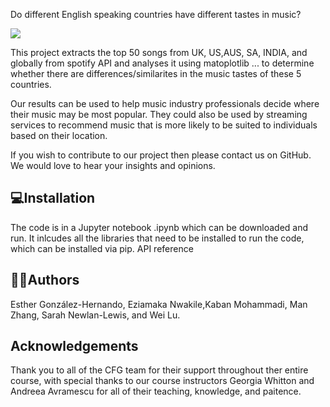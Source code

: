
Do different English speaking countries have different tastes in music? 

<img src = 'https://www.freepnglogos.com/uploads/spotify-logo-png/spotify-icon-marilyn-scott-0.png'>

This project extracts the top 50 songs from UK, US,AUS, SA, INDIA, and globally from spotify API and analyses it using matoplotlib ...  to determine whether there are differences/similarites in the music tastes of these 5 countries. 

Our results can be used to help music industry professionals decide where their music may be most popular. They could also be used by streaming services to recommend music that is more likely to be suited to individuals based on their location. 

If you wish to contribute to our project then please contact us on GitHub. We would love to hear your insights and opinions. 

## 💻Installation

The code is in a Jupyter notebook .ipynb which can be downloaded and run. It inlcudes all the libraries that need to be installed to run the code, which can be installed via pip. API reference


## 👩‍💻Authors

Esther González-Hernando, Eziamaka Nwakile,Kaban Mohammadi, Man Zhang, Sarah Newlan-Lewis, and Wei Lu.



## Acknowledgements


Thank you to all of the CFG team for their support throughout ther entire course, with special thanks to our course instructors Georgia Whitton and Andreea Avramescu for all of their teaching, knowledge, and paitence. 
